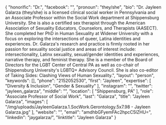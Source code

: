 {
  "honorific": "Dr.",
  "facebook": "",
  "pronoun": "they/she",
  "bio": "Dr. Jayleen Galarza (they/she) is a licensed clinical social worker in Pennsylvania and an Associate Professor within the Social Work department at Shippensburg University.  She is also a certified sex therapist through the American Association of Sexuality Educators, Counselors, and Therapists (AASECT). She completed her PhD in Human Sexuality at Widener University with a focus on exploring the intersections of queer, Latina identities and experiences. Dr. Galarza's research and practice is firmly rooted in her passion for sexuality social justice and areas of interest include: intersectionality, Latinx sexuality, sexual/gender identities and experiences, narrative therapy, and feminist therapy. She is a member of the Board of Directors for the LGBT Center of Central PA as well as co-chair of Shippensburg University's LGBTQ+ Advisory Council. She is also co-editor of Taking Sides: Clashing Views of Human Sexuality.",
  "layout": "person",
  "keywords": [],
  "phone": "2152052530",
  "first": "Jayleen",
  "expertise": [
    "Diversity & Inclusion",
    "Gender & Sexuality"
  ],
  "instagram": "",
  "twitter": "jayleen_galarza",
  "middle": "",
  "location": [
    "Shippensburg, PA"
  ],
  "role": "Associate Professor of Social Work",
  "last": "Galarza",
  "title": "Jayleen Galarza",
  "images": [
    "/img/uploads/JayleenGalarza.1.SocWork.Gerontology.5x7.98 - Jayleen Galarza.jpg"
  ],
  "website": "",
  "email": "amdhbGFyemFAc2hpcC5lZHU=",
  "linkedin": "jaygalarza/",
  "linktitle": "Jayleen Galarza"
}